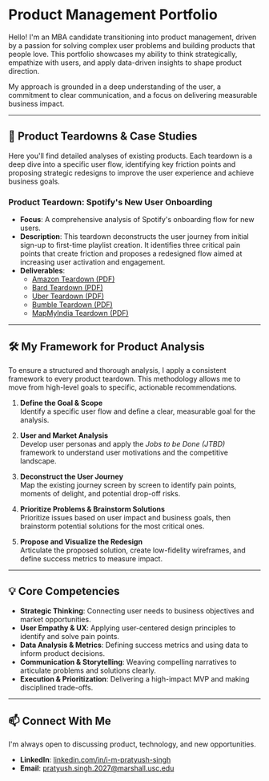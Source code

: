 # Product Management Portfolio

Hello! I'm an MBA candidate transitioning into product management, driven by a passion for solving complex user problems and building products that people love. This portfolio showcases my ability to think strategically, empathize with users, and apply data-driven insights to shape product direction.

My approach is grounded in a deep understanding of the user, a commitment to clear communication, and a focus on delivering measurable business impact.

---

## 🚀 Product Teardowns & Case Studies

Here you'll find detailed analyses of existing products. Each teardown is a deep dive into a specific user flow, identifying key friction points and proposing strategic redesigns to improve the user experience and achieve business goals.

### Product Teardown: Spotify's New User Onboarding
- **Focus**: A comprehensive analysis of Spotify's onboarding flow for new users.  
- **Description**: This teardown deconstructs the user journey from initial sign-up to first-time playlist creation. It identifies three critical pain points that create friction and proposes a redesigned flow aimed at increasing user activation and engagement.  
- **Deliverables**:  
  - [Amazon Teardown (PDF)](https://github.com/pratyush-usc-mba/The-Comprehensive-Product-Teardown-Redesign/blob/main/Nextleap-LIP-6-Amazon.pdf)  
  - [Bard Teardown (PDF)](https://github.com/pratyush-usc-mba/The-Comprehensive-Product-Teardown-Redesign/blob/main/Nextleap-LIP-5-Bard.pdf)  
  - [Uber Teardown (PDF)](https://github.com/pratyush-usc-mba/The-Comprehensive-Product-Teardown-Redesign/blob/main/Nextleap_LIP-1-Uber.pdf)  
  - [Bumble Teardown (PDF)](https://github.com/pratyush-usc-mba/The-Comprehensive-Product-Teardown-Redesign/blob/main/Nextleap_LIP-2-Bumble.pdf)  
  - [MapMyIndia Teardown (PDF)](https://github.com/pratyush-usc-mba/The-Comprehensive-Product-Teardown-Redesign/blob/main/Nextleap_LIP-3-MapMyIndia.pdf)  

---

## 🛠️ My Framework for Product Analysis

To ensure a structured and thorough analysis, I apply a consistent framework to every product teardown. This methodology allows me to move from high-level goals to specific, actionable recommendations.

1. **Define the Goal & Scope**  
   Identify a specific user flow and define a clear, measurable goal for the analysis.

2. **User and Market Analysis**  
   Develop user personas and apply the *Jobs to be Done (JTBD)* framework to understand user motivations and the competitive landscape.

3. **Deconstruct the User Journey**  
   Map the existing journey screen by screen to identify pain points, moments of delight, and potential drop-off risks.

4. **Prioritize Problems & Brainstorm Solutions**  
   Prioritize issues based on user impact and business goals, then brainstorm potential solutions for the most critical ones.

5. **Propose and Visualize the Redesign**  
   Articulate the proposed solution, create low-fidelity wireframes, and define success metrics to measure impact.

---

## 💡 Core Competencies

- **Strategic Thinking**: Connecting user needs to business objectives and market opportunities.  
- **User Empathy & UX**: Applying user-centered design principles to identify and solve pain points.  
- **Data Analysis & Metrics**: Defining success metrics and using data to inform product decisions.  
- **Communication & Storytelling**: Weaving compelling narratives to articulate problems and solutions clearly.  
- **Execution & Prioritization**: Delivering a high-impact MVP and making disciplined trade-offs.  

---

## 📫 Connect With Me

I'm always open to discussing product, technology, and new opportunities.  

- **LinkedIn**: [linkedin.com/in/i-m-pratyush-singh](https://www.linkedin.com/in/i-m-pratyush-singh)  
- **Email**: [pratyush.singh.2027@marshall.usc.edu](mailto:pratyush.singh.2027@marshall.usc.edu)  
